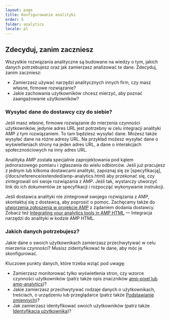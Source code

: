 ```yaml
---
layout: page
title: Konfigurowanie analityki
order: 5
folder: analytics
locale: pl
---
```


## Zdecyduj, zanim zaczniesz

Wszystkie rozwiązania analityczne są budowane na wiedzy o tym, jakich danych potrzebujesz
oraz jak zamierzasz analizować te dane. Zdecyduj, zanim zaczniesz:

* Zamierzasz używać narzędzi analitycznych innych firm,
czy masz własne, firmowe rozwiązanie?
* Jakie zachowania użytkowników chcesz mierzyć, aby poznać zaangażowanie użytkowników?

### Wysyłać dane do dostawcy czy do siebie?

Jeśli masz własne, firmowe rozwiązanie do mierzenia czynności użytkowników,
jedynie adres URL jest potrzebny w celu integracji analityki AMP z tym rozwiązaniem.
To tam będziesz wysyłać dane.
Możesz także wysyłać dane na różne adresy URL.
Na przykład możesz wysyłać dane o wyświetleniach strony na jeden adres URL,
a dane o interakcjach społecznościowych na inny adres URL.

Analityka AMP została specjalnie zaprojektowania pod kątem jednorazowego pomiaru i zgłaszania do wielu odbiorców.
Jeśli już pracujesz z jednym lub kilkoma dostawcami analityki,
zapoznaj się ze
[specyfikacją],(/docs/reference/extended/amp-analytics.html)
aby przekonać się, czy zintegrowali oni swoje rozwiązania z AMP.
Jeśli tak, wystarczy utworzyć link do ich dokumentów ze specyfikacji
i rozpocząć wykonywanie instrukcji.

Jeśli dostawca analityki nie zintegrował swojego rozwiązania z AMP,
skontaktuj się z dostawcą, aby poprosić o pomoc.
Zachęcamy także do [utworzenia zgłoszenia w projekcie AMP](https://github.com/ampproject/amphtml/issues/new)
z żądaniem dodania dostawcy.
Zobacz też
[Integrating your analytics tools in AMP HTML](https://github.com/ampproject/amphtml/blob/master/extensions/amp-analytics/integrating-analytics.md) — Integracja narzędzi do analityki w kodzie AMP HTML.

### Jakich danych potrzebujesz?

Jakie dane o swoich użytkownikach zamierzasz przechwytywać w celu mierzenia czynności?
Musisz zidentyfikować te dane, aby móc je skonfigurować.

Kluczowe punkty danych, które trzeba wziąć pod uwagę:

* Zamierzasz monitorować tylko wyświetlenia stron, czy wzorce czynności użytkowników
(patrz także opis znaczników [amp-pixel lub amp-analytics](/docs/guides/analytics/analytics_basics.html#use-amp-pixel-or-amp-analytics))?
* Jakie zamierzasz przechwytywać rodzaje danych o użytkownikach, treściach,
o urządzeniu lub przeglądarce (patrz także [Podstawianie zmiennych](/docs/guides/analytics/analytics_basics.html#variable-substition))?
* Jak zamierzasz identyfikować swoich użytkowników (patrz także [Identyfikacja użytkownika](/docs/guides/analytics/analytics_basics.html#user-identification))?
